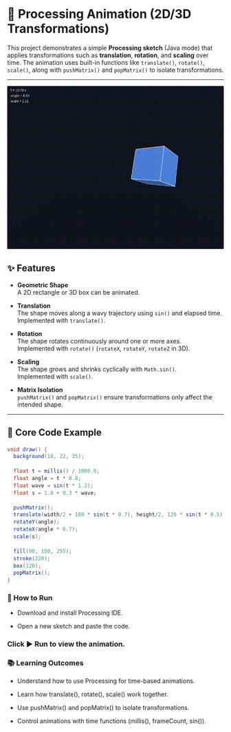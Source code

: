 # 🎨 Processing Animation (2D/3D Transformations)

This project demonstrates a simple **Processing sketch** (Java mode) that applies transformations such as **translation**, **rotation**, and **scaling** over time. The animation uses built-in functions like `translate()`, `rotate()`, `scale()`, along with `pushMatrix()` and `popMatrix()` to isolate transformations.

---

![Animation Result](docs/output.gif)

## ✨ Features

- **Geometric Shape**  
  A 2D rectangle or 3D box can be animated.

- **Translation**  
  The shape moves along a wavy trajectory using `sin()` and elapsed time.  
  Implemented with `translate()`.

- **Rotation**  
  The shape rotates continuously around one or more axes.  
  Implemented with `rotate()` (`rotateX`, `rotateY`, `rotateZ` in 3D).

- **Scaling**  
  The shape grows and shrinks cyclically with `Math.sin()`.  
  Implemented with `scale()`.

- **Matrix Isolation**  
  `pushMatrix()` and `popMatrix()` ensure transformations only affect the intended shape.

---

## 📜 Core Code Example

```java
void draw() {
  background(18, 22, 35);

  float t = millis() / 1000.0;
  float angle = t * 0.8;
  float wave = sin(t * 1.2);
  float s = 1.0 + 0.3 * wave;

  pushMatrix();
  translate(width/2 + 180 * sin(t * 0.7), height/2, 120 * sin(t * 0.5));
  rotateY(angle);
  rotateX(angle * 0.7);
  scale(s);

  fill(90, 150, 255);
  stroke(220);
  box(120);
  popMatrix();
}
```

### 🚀 How to Run

- Download and install Processing IDE.

- Open a new sketch and paste the code.

### Click ▶ Run to view the animation.

### 📚 Learning Outcomes

- Understand how to use Processing for time-based animations.

- Learn how translate(), rotate(), scale() work together.

- Use pushMatrix() and popMatrix() to isolate transformations.

- Control animations with time functions (millis(), frameCount, sin()).
